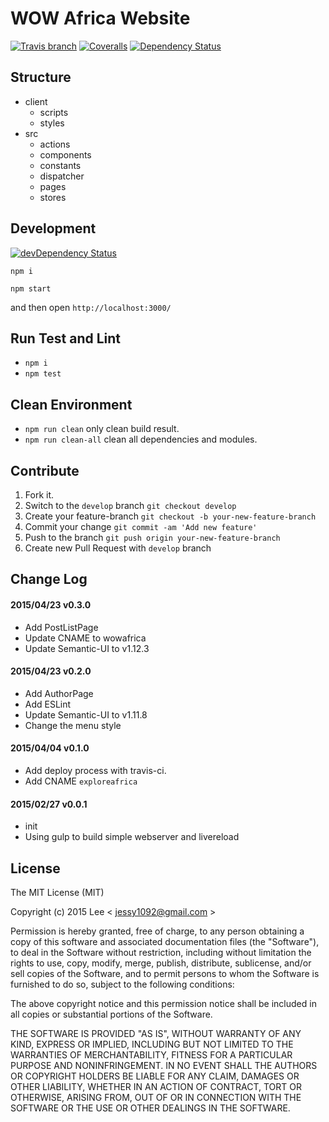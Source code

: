 WOW Africa Website
=============
[![Travis branch][travis-ci-img]][travis-ci-url] [![Coveralls][coveralls-img]][coveralls-url] [![Dependency Status][david-dm-image]][david-dm-url]

## Structure

- client
  + scripts
  + styles
- src
  + actions
  + components
  + constants
  + dispatcher
  + pages
  + stores

## Development
[![devDependency Status][david-dm-dev-image]][david-dm-dev-url]

`npm i`

`npm start`

and then open `http://localhost:3000/`

## Run Test and Lint

- `npm i`
- `npm test`

## Clean Environment

- `npm run clean` only clean build result.
- `npm run clean-all` clean all dependencies and modules.

## Contribute

1. Fork it.
2. Switch to the `develop` branch `git checkout develop`
3. Create your feature-branch `git checkout -b your-new-feature-branch`
4. Commit your change `git commit -am 'Add new feature'`
5. Push to the branch `git push origin your-new-feature-branch`
6. Create new Pull Request with `develop` branch

## Change Log

#### 2015/04/23 v0.3.0
- Add PostListPage
- Update CNAME to wowafrica
- Update Semantic-UI to v1.12.3

#### 2015/04/23 v0.2.0
- Add AuthorPage
- Add ESLint
- Update Semantic-UI to v1.11.8
- Change the menu style

#### 2015/04/04 v0.1.0
- Add deploy process with travis-ci.
- Add CNAME `exploreafrica`

#### 2015/02/27 v0.0.1
- init
- Using gulp to build simple webserver and livereload

## License

The MIT License (MIT)

Copyright (c) 2015 Lee  < jessy1092@gmail.com >

Permission is hereby granted, free of charge, to any person obtaining a copy of
this software and associated documentation files (the "Software"), to deal in
the Software without restriction, including without limitation the rights to
use, copy, modify, merge, publish, distribute, sublicense, and/or sell copies of
the Software, and to permit persons to whom the Software is furnished to do so,
subject to the following conditions:

The above copyright notice and this permission notice shall be included in all
copies or substantial portions of the Software.

THE SOFTWARE IS PROVIDED "AS IS", WITHOUT WARRANTY OF ANY KIND, EXPRESS OR
IMPLIED, INCLUDING BUT NOT LIMITED TO THE WARRANTIES OF MERCHANTABILITY, FITNESS
FOR A PARTICULAR PURPOSE AND NONINFRINGEMENT. IN NO EVENT SHALL THE AUTHORS OR
COPYRIGHT HOLDERS BE LIABLE FOR ANY CLAIM, DAMAGES OR OTHER LIABILITY, WHETHER
IN AN ACTION OF CONTRACT, TORT OR OTHERWISE, ARISING FROM, OUT OF OR IN
CONNECTION WITH THE SOFTWARE OR THE USE OR OTHER DEALINGS IN THE SOFTWARE.

[travis-ci-img]: https://img.shields.io/travis/wowafrica/wowafrica/develop.svg?style=flat-square
[travis-ci-url]: https://travis-ci.org/wowafrica/wowafrica

[david-dm-image]: https://img.shields.io/david/wowafrica/wowafrica.svg?style=flat-square
[david-dm-url]: https://david-dm.org/wowafrica/wowafrica
[david-dm-dev-image]: https://img.shields.io/david/dev/wowafrica/wowafrica.svg?style=flat-square
[david-dm-dev-url]: https://david-dm.org/wowafrica/wowafrica#info=devDependencies

[coveralls-img]: https://img.shields.io/coveralls/wowafrica/wowafrica.svg?style=flat-square
[coveralls-url]: https://coveralls.io/github/wowafrica/wowafrica
